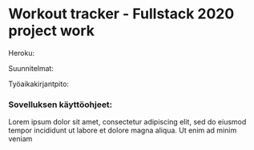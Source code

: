 # Workout tracker - Fullstack 2020 project work

Heroku: 

Suunnitelmat: 

Työaikakirjantpito: 


### Sovelluksen käyttöohjeet:

Lorem ipsum dolor sit amet, consectetur adipiscing elit, sed do eiusmod tempor incididunt ut labore et dolore magna aliqua. Ut enim ad minim veniam
